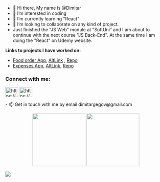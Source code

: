 - 👋 Hi there, My name is @Dimitar
- 👀 I’m interested in coding
- 🌱 I’m currently learning "React"
- 💞️ I’m looking to collaborate on any kind of project.
- Just finished the "JS Web" module at “SoftUni” and I am about to continue with the next course "JS Back-End". At the same time I am doing the "React" on Udemy website.

**Links to projects I have worked on:**
- [Food order App](http://food.dimitargegov.com/), [AltLink](https://react-http-66a61.web.app/) , [Repo](https://github.com/MitkoDG/react/tree/main/food-order-app)
- [Expenses App](http://expenses.dimitargegov.com/), [AltLink](https://ddg-todo-react.web.app/), [Repo](https://github.com/MitkoDG/ddg-todo-react-app)

<h3 align="left">Connect with me:</h3>
<p align="left">
<a href="https://www.facebook.com/RaTiMiD/" target="blank"><img align="center" src="https://raw.githubusercontent.com/rahuldkjain/github-profile-readme-generator/master/src/images/icons/Social/facebook.svg" alt="https://www.facebook.com/RaTiMiD/" height="30" width="40" /></a>
<a href="https://www.linkedin.com/in/dimitargegov/" target="blank"><img align="center" src="https://raw.githubusercontent.com/rahuldkjain/github-profile-readme-generator/master/src/images/icons/Social/linked-in-alt.svg" alt="https://www.linkedin.com/in/dimitargegov/" height="30" width="40" /></a>
</p>
- 📫 Get in touch with me by email dimitargegov@gmail.com

<p align="center">
<img src="http://github-readme-streak-stats.herokuapp.com?user=mitkodg&hide_border=true&date_format=j%20M%5B%20Y%5D" height="165px"/>
<img src=https://github-readme-stats.vercel.app/api/top-langs/?username=mitkodg&layout=compact " height="165px"/>
</p>
<p align="left"> <img src="https://komarev.com/ghpvc/?username=mitkodg&color=lightgrey&style=flat height="25px"/> </p>
